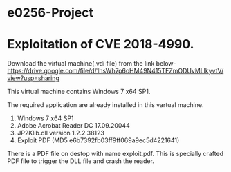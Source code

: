 # e0256-Project
# Exploitation of CVE 2018-4990.

Download the virtual machine(.vdi file) from the link below- https://drive.google.com/file/d/1hsWh7p6oHM49N415TFZmODUvMLlkyvtV/view?usp=sharing

This virtual machine contains Windows 7 x64 SP1.

The required application are already installed in this vartual machine.
1. Windows 7 x64 SP1
2. Adobe Acrobat Reader DC 17.09.20044
3. JP2Klib.dll version 1.2.2.38123
4. Exploit PDF (MD5 e6b7392fb03ff9ff069a9ec5d4221641) 

There is a PDF file on destop with name exploit.pdf. This is specially crafted PDF file to trigger the DLL file and crash the reader.
